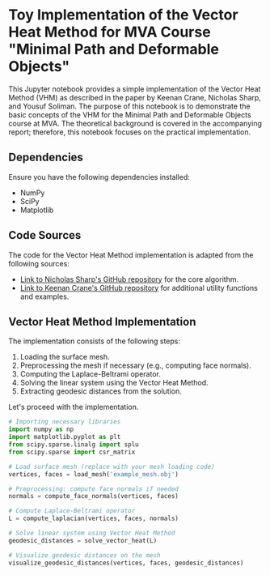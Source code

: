 # Toy Implementation of the Vector Heat Method for MVA Course "Minimal Path and Deformable Objects"

This Jupyter notebook provides a simple implementation of the Vector Heat Method (VHM) as described in the paper by Keenan Crane, Nicholas Sharp, and Yousuf Soliman. The purpose of this notebook is to demonstrate the basic concepts of the VHM for the Minimal Path and Deformable Objects course at MVA. The theoretical background is covered in the accompanying report; therefore, this notebook focuses on the practical implementation.

## Dependencies

Ensure you have the following dependencies installed:
- NumPy
- SciPy
- Matplotlib

## Code Sources

The code for the Vector Heat Method implementation is adapted from the following sources:
- [Link to Nicholas Sharp's GitHub repository](https://github.com/nmwsharp/vectorheat) for the core algorithm.
- [Link to Keenan Crane's GitHub repository](https://github.com/keenanisalive/vectorheat) for additional utility functions and examples.

## Vector Heat Method Implementation

The implementation consists of the following steps:
1. Loading the surface mesh.
2. Preprocessing the mesh if necessary (e.g., computing face normals).
3. Computing the Laplace-Beltrami operator.
4. Solving the linear system using the Vector Heat Method.
5. Extracting geodesic distances from the solution.

Let's proceed with the implementation.

```python
# Importing necessary libraries
import numpy as np
import matplotlib.pyplot as plt
from scipy.sparse.linalg import splu
from scipy.sparse import csr_matrix

# Load surface mesh (replace with your mesh loading code)
vertices, faces = load_mesh('example_mesh.obj')

# Preprocessing: compute face normals if needed
normals = compute_face_normals(vertices, faces)

# Compute Laplace-Beltrami operator
L = compute_laplacian(vertices, faces, normals)

# Solve linear system using Vector Heat Method
geodesic_distances = solve_vector_heat(L)

# Visualize geodesic distances on the mesh
visualize_geodesic_distances(vertices, faces, geodesic_distances)

